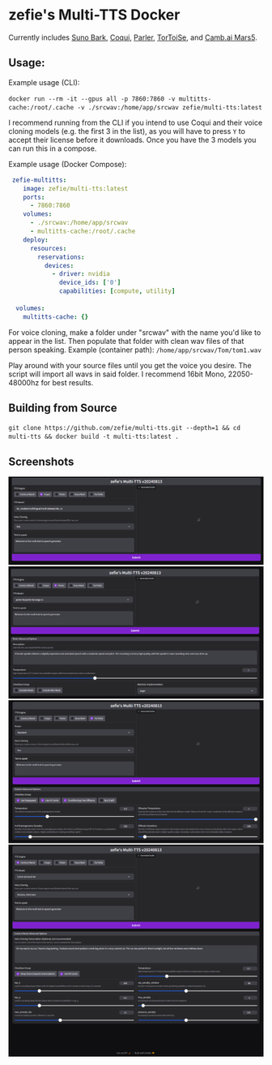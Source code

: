 # zefie's Multi-TTS Docker

Currently includes [Suno Bark](https://github.com/suno-ai/bark), [Coqui](https://github.com/coqui-ai/TTS), [Parler](https://github.com/huggingface/parler-tts), [TorToiSe](https://github.com/neonbjb/tortoise-tts), and [Camb.ai Mars5](https://github.com/Camb-ai/MARS5-TTS/).

## Usage:

Example usage (CLI):

`docker run --rm -it --gpus all -p 7860:7860 -v multitts-cache:/root/.cache -v ./srcwav:/home/app/srcwav zefie/multi-tts:latest`
 
I recommend running from the CLI if you intend to use Coqui and their voice cloning models (e.g. the first 3 in the list), as you will have to press `Y` to accept their license before it downloads. Once you have the 3 models you can run this in a compose.

Example usage (Docker Compose):
```yaml
 zefie-multitts:
    image: zefie/multi-tts:latest
    ports:
      - 7860:7860
    volumes:
      - ./srcwav:/home/app/srcwav
      - multitts-cache:/root/.cache
    deploy:
      resources:
        reservations:
          devices:
            - driver: nvidia
              device_ids: ['0']
              capabilities: [compute, utility]

  volumes:
    multitts-cache: {} 
```

For voice cloning, make a folder under "srcwav" with the name you'd like to appear in the list. Then populate that folder with clean wav files of that person speaking. Example (container path): `/home/app/srcwav/Tom/tom1.wav`

Play around with your source files until you get the voice you desire. The script will import all wavs in said folder. I recommend 16bit Mono, 22050-48000hz for best results.

## Building from Source
`git clone https://github.com/zefie/multi-tts.git --depth=1 && cd multi-tts && docker build -t multi-tts:latest .`

## Screenshots
![Coqui](https://github.com/zefie/multi-tts/blob/main/screenshots/20240813_coqui.png?raw=true)
![Parler](https://github.com/zefie/multi-tts/blob/main/screenshots/20240813_parler.png?raw=true)
![TorToiSe](https://github.com/zefie/multi-tts/blob/main/screenshots/20240813_tortoise.png?raw=true)
![Camb.ai Mars5](https://github.com/zefie/multi-tts/blob/main/screenshots/20240813_mars5.png?raw=true)
